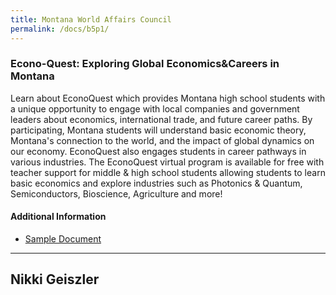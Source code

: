 ```yaml
---
title: Montana World Affairs Council
permalink: /docs/b5p1/
---
```


### Econo-Quest: Exploring Global Economics&Careers in Montana
Learn about EconoQuest which provides Montana high school students with a unique opportunity to engage with local companies and government leaders about economics, international trade, and future career paths. By participating, Montana students will understand basic economic theory, Montana's connection to the world, and the impact of global dynamics on our economy. EconoQuest also engages students in career pathways in various industries. The EconoQuest virtual program is available for free with teacher support for middle & high school students allowing students to learn basic economics and explore industries such as Photonics & Quantum, Semiconductors, Bioscience, Agriculture and more! 

#### Additional Information
 - [Sample Document](../wednesday/breakout7/documents/b1p1d1.pdf)

***

## Nikki Geiszler